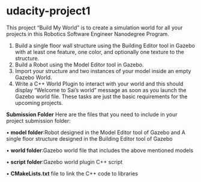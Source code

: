 # udacity-project1

This project “Build My World” is to create a simulation world for all your projects in this Robotics Software Engineer Nanodegree Program.
1.	Build a single floor wall structure using the Building Editor tool in Gazebo with at least one feature, one color, and optionally one texture to the structure.
2.	Build a Robot using the Model Editor tool in Gazebo.
3.	Import your structure and two instances of your model inside an empty Gazebo World.
4.	Write a C++ World Plugin to interact with your world and this should display “Welcome to Sai’s world” message as soon as you launch the Gazebo world file.
These tasks are just the basic requirements for the upcoming projects.

**Submission Folder**
Here are the files that you need to include in your project submission folder:

•	**model folder**:Robot designed in the Model Editor tool of Gazebo and A single floor structure designed in the Building Editor tool of Gazebo

•	**world folder**:Gazebo world file that includes the above mentioned models

•	**script folder**:Gazebo world plugin C++ script

•	**CMakeLists.txt** file to link the C++ code to libraries

